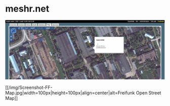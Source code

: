 meshr.net
=====  
![Screenshot-FF-Map](img/Screenshot-FF-Map.jpg)

[[/img/Screenshot-FF-Map.jpg|width=100px|height=100px|align=center|alt=Freifunk Open Street Map]]

